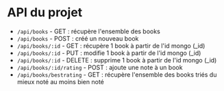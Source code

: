 # API du projet

- `/api/books` - GET : récupère l'ensemble des books
- `/api/books` - POST : créé un nouveau book
- `/api/books/:id` - GET : récupère 1 book à partir de l'id mongo (\_id)
- `/api/books/:id` - PUT : modifie 1 book à partir de l'id mongo (\_id)
- `/api/books/:id` - DELETE : supprime 1 book à partir de l'id mongo (\_id)
- `/api/books/:id/rating` - POST : ajoute une note à un book
- `/api/books/bestrating` - GET : récupère l'ensemble des books triés du mieux noté au moins bien noté